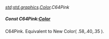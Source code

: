_[std](../../modules/std/std-module.md):[std.graphics](../../modules/std/std-graphics.md).[Color](../../modules/std/std-graphics-color.md).C64Pink_
##### Const C64Pink:[Color](../../modules/std/std-graphics-color.md)
C64Pink. Equivalent to New Color( .58,.40,.35 ).
